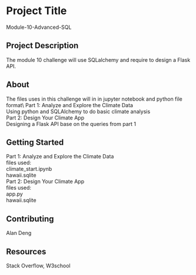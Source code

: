 # Project Title
Module-10-Advanced-SQL

## Project Description
The module 10 challenge will use SQLalchemy and require to design a Flask API.

## About
The files uses in this challenge will in in jupyter notebook and python file format\ 
Part 1: Analyze and Explore the Climate Data\
Using python and SQLAlchemy to do basic climate analysis\
Part 2: Design Your Climate App\
Designing a Flask API base on the queries from part 1

## Getting Started
Part 1: Analyze and Explore the Climate Data\
files used:\
climate_start.ipynb\
hawaii.sqlite\
Part 2: Design Your Climate App\
files used:\
app.py\
hawaii.sqlite

## Contributing
Alan Deng

## Resources
Stack Overflow, W3school
